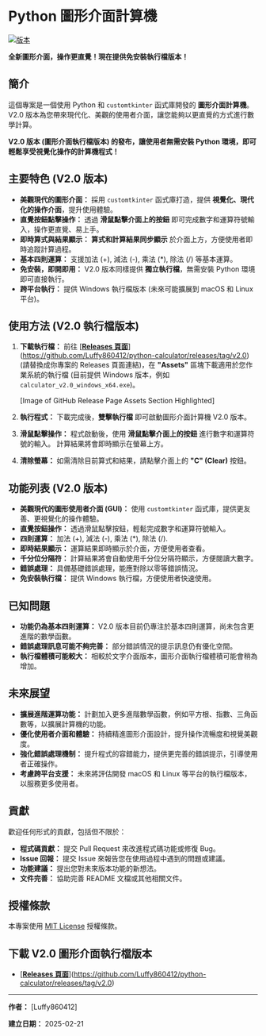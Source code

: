# Python 圖形介面計算機

[![版本](https://img.shields.io/badge/版本-V2.0-blue.svg)](https://github.com/Luffy860412/python-calculator/releases/tag/v2.0)

**全新圖形介面，操作更直覺！現在提供免安裝執行檔版本！**

## 簡介

這個專案是一個使用 Python 和 `customtkinter` 函式庫開發的 **圖形介面計算機**。 V2.0 版本為您帶來現代化、美觀的使用者介面，讓您能夠以更直覺的方式進行數學計算。

**V2.0 版本 (圖形介面執行檔版本) 的發布，讓使用者無需安裝 Python 環境，即可輕鬆享受視覺化操作的計算機程式！**

## 主要特色 (V2.0 版本)

*   **美觀現代的圖形介面：**  採用 `customtkinter` 函式庫打造，提供 **視覺化、現代化的操作介面**，提升使用體驗。
*   **直覺按鈕點擊操作：**  透過 **滑鼠點擊介面上的按鈕** 即可完成數字和運算符號輸入，操作更直覺、易上手。
*   **即時算式與結果顯示：**  **算式和計算結果同步顯示** 於介面上方，方便使用者即時追蹤計算過程。
*   **基本四則運算：**  支援加法 (+), 減法 (-), 乘法 (*), 除法 (/) 等基本運算。
*   **免安裝，即開即用：**  V2.0 版本同樣提供 **獨立執行檔**，無需安裝 Python 環境即可直接執行。
*   **跨平台執行：**  提供 Windows 執行檔版本 (未來可能擴展到 macOS 和 Linux 平台)。

## 使用方法 (V2.0 執行檔版本)

1.  **下載執行檔：**  前往 [**[Releases 頁面](https://github.com/Luffy860412/python-calculator/releases/tag/v2.0)**](https://github.com/Luffy860412/python-calculator/releases/tag/v2.0)  (請替換成你專案的 Releases 頁面連結)，在 **"Assets"** 區塊下載適用於您作業系統的執行檔 (目前提供 Windows 版本，例如 `calculator_v2.0_windows_x64.exe`)。

    [Image of GitHub Release Page Assets Section Highlighted]

2.  **執行程式：**  下載完成後，**雙擊執行檔** 即可啟動圖形介面計算機 V2.0 版本。

3.  **滑鼠點擊操作：**  程式啟動後，使用 **滑鼠點擊介面上的按鈕** 進行數字和運算符號的輸入。 計算結果將會即時顯示在螢幕上方。

4.  **清除螢幕：**  如需清除目前算式和結果，請點擊介面上的 **"C" (Clear)** 按鈕。

## 功能列表 (V2.0 版本)

*   **美觀現代的圖形使用者介面 (GUI)：**  使用 `customtkinter` 函式庫，提供更友善、更視覺化的操作體驗。
*   **直覺按鈕操作：**  透過滑鼠點擊按鈕，輕鬆完成數字和運算符號輸入。
*   **四則運算：** 加法 (+), 減法 (-), 乘法 (*), 除法 (/).
*   **即時結果顯示：**  運算結果即時顯示於介面，方便使用者查看。
*   **千分位分隔符：**  計算結果將會自動使用千分位分隔符顯示，方便閱讀大數字。
*   **錯誤處理：**  具備基礎錯誤處理，能應對除以零等錯誤情況。
*   **免安裝執行檔：**  提供 Windows 執行檔，方便使用者快速使用。

## 已知問題

*   **功能仍為基本四則運算：**  V2.0 版本目前仍專注於基本四則運算，尚未包含更進階的數學函數。
*   **錯誤處理訊息可能不夠完善：**  部分錯誤情況的提示訊息仍有優化空間。
*   **執行檔體積可能較大：**  相較於文字介面版本，圖形介面執行檔體積可能會稍為增加。

## 未來展望

*   **擴展進階運算功能：**  計劃加入更多進階數學函數，例如平方根、指數、三角函數等，以擴展計算機的功能。
*   **優化使用者介面和體驗：**  持續精進圖形介面設計，提升操作流暢度和視覺美觀度。
*   **強化錯誤處理機制：**  提升程式的容錯能力，提供更完善的錯誤提示，引導使用者正確操作。
*   **考慮跨平台支援：**  未來將評估開發 macOS 和 Linux 等平台的執行檔版本，以服務更多使用者。

## 貢獻

歡迎任何形式的貢獻，包括但不限於：

*   **程式碼貢獻：**  提交 Pull Request 來改進程式碼功能或修復 Bug。
*   **Issue 回報：**  提交 Issue 來報告您在使用過程中遇到的問題或建議。
*   **功能建議：**  提出您對未來版本功能的新想法。
*   **文件完善：**  協助完善 README 文檔或其他相關文件。

## 授權條款

本專案使用 [MIT License](LICENSE) 授權條款。

## 下載 V2.0 圖形介面執行檔版本

*   [**[Releases 頁面](https://github.com/Luffy860412/python-calculator/releases/tag/v2.0)**](https://github.com/Luffy860412/python-calculator/releases/tag/v2.0)

---

**作者：** [Luffy860412]

**建立日期：** 2025-02-21